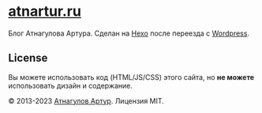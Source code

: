 # [atnartur.ru](http://atnartur.ru)

Блог Атнагулова Артура. Сделан на [Hexo](https://hexo.io/) после переезда с [Wordpress](http://wordpress.org/).

## License

Вы можете использовать код (HTML/JS/CSS) этого сайта, но **не можете** использовать дизайн и содержание.

&copy; 2013-2023 [Атнагулов Артур](http://i.atnartur.ru). Лицензия MIT.
